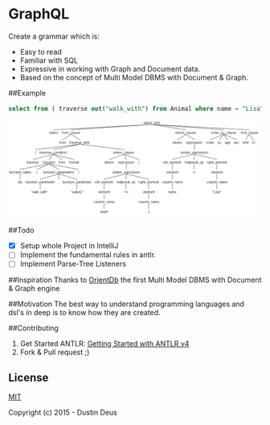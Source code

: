 # GraphQL

Create a grammar which is:
- Easy to read
- Familiar with SQL
- Expressive in working with Graph and Document data.
- Based on the concept of Multi Model DBMS with Document & Graph.

##Example

```SQL
select from ( traverse out("walk_with") from Animal where name = "Lisa" ) where name = "Dog" order by age asc limit 10
```

![simple-select](https://raw.githubusercontent.com/StarpTech/GraphQL/develop/img/simple-select.png)

##Todo
- [X] Setup whole Project in IntelliJ
- [ ] Implement the fundamental rules in antlr.
- [ ] Implement Parse-Tree Listeners

##Inspiration
Thanks to [OrientDb](http://orientdb.com) the first Multi Model DBMS with Document & Graph engine

##Motivation
The best way to understand programming languages and dsl's in deep is to know how they are created.

##Contributing
1. Get Started ANTLR: [Getting Started with ANTLR v4](https://theantlrguy.atlassian.net/wiki/display/ANTLR4/Getting+Started+with+ANTLR+v4)
2. Fork & Pull request ;)

## License

[MIT](http://opensource.org/licenses/MIT)

Copyright (c) 2015 - Dustin Deus
